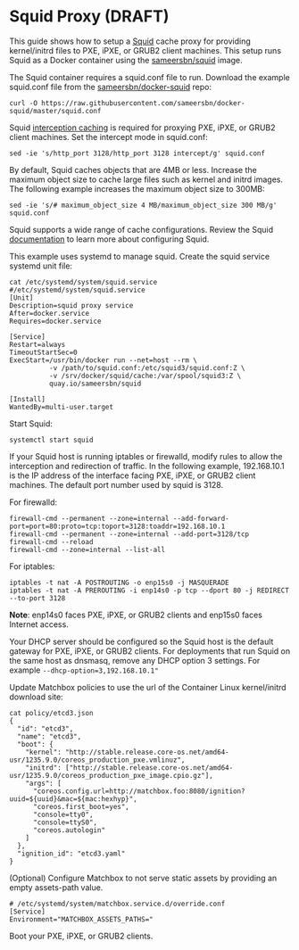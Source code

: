 # Squid Proxy (DRAFT)

This guide shows how to setup a [Squid](http://www.squid-cache.org/) cache proxy for providing kernel/initrd files to PXE, iPXE, or GRUB2 client machines. This setup runs Squid as a Docker container using the [sameersbn/squid](https://quay.io/repository/sameersbn/squid)
image.

The Squid container requires a squid.conf file to run. Download the example squid.conf file from the [sameersbn/docker-squid](https://github.com/sameersbn/docker-squid) repo:
```
curl -O https://raw.githubusercontent.com/sameersbn/docker-squid/master/squid.conf
```

Squid [interception caching](http://wiki.squid-cache.org/SquidFaq/InterceptionProxy#Concepts_of_Interception_Caching) is required for proxying PXE, iPXE, or GRUB2 client machines. Set the intercept mode in squid.conf:
```
sed -ie 's/http_port 3128/http_port 3128 intercept/g' squid.conf
```

By default, Squid caches objects that are 4MB or less. Increase the maximum object size to cache large files such as kernel and initrd images. The following example increases the maximum object size to 300MB:
```
sed -ie 's/# maximum_object_size 4 MB/maximum_object_size 300 MB/g' squid.conf
```

Squid supports a wide range of cache configurations. Review the Squid [documentation](http://www.squid-cache.org/Doc/) to learn more about configuring Squid.

This example uses systemd to manage squid. Create the squid service systemd unit file:
```
cat /etc/systemd/system/squid.service
#/etc/systemd/system/squid.service
[Unit]
Description=squid proxy service
After=docker.service
Requires=docker.service

[Service]
Restart=always
TimeoutStartSec=0
ExecStart=/usr/bin/docker run --net=host --rm \
          -v /path/to/squid.conf:/etc/squid3/squid.conf:Z \
          -v /srv/docker/squid/cache:/var/spool/squid3:Z \
          quay.io/sameersbn/squid

[Install]
WantedBy=multi-user.target
```

Start Squid:
```
systemctl start squid
```

If your Squid host is running iptables or firewalld, modify rules to allow the interception and redirection of traffic. In the following example, 192.168.10.1 is the IP address of the interface facing PXE, iPXE, or GRUB2 client machines. The default port number used by squid is 3128.

For firewalld:
```
firewall-cmd --permanent --zone=internal --add-forward-port=port=80:proto=tcp:toport=3128:toaddr=192.168.10.1
firewall-cmd --permanent --zone=internal --add-port=3128/tcp
firewall-cmd --reload
firewall-cmd --zone=internal --list-all
```

For iptables:
```
iptables -t nat -A POSTROUTING -o enp15s0 -j MASQUERADE
iptables -t nat -A PREROUTING -i enp14s0 -p tcp --dport 80 -j REDIRECT --to-port 3128
```
**Note**: enp14s0 faces PXE, iPXE, or GRUB2 clients and enp15s0 faces Internet access.

Your DHCP server should be configured so the Squid host is the default gateway for PXE, iPXE, or GRUB2 clients. For deployments that run Squid on the same host as dnsmasq, remove any DHCP option 3 settings. For example ```--dhcp-option=3,192.168.10.1"```

Update Matchbox policies to use the url of the Container Linux kernel/initrd download site:
```
cat policy/etcd3.json
{
  "id": "etcd3",
  "name": "etcd3",
  "boot": {
    "kernel": "http://stable.release.core-os.net/amd64-usr/1235.9.0/coreos_production_pxe.vmlinuz",
    "initrd": ["http://stable.release.core-os.net/amd64-usr/1235.9.0/coreos_production_pxe_image.cpio.gz"],
    "args": [
      "coreos.config.url=http://matchbox.foo:8080/ignition?uuid=${uuid}&mac=${mac:hexhyp}",
      "coreos.first_boot=yes",
      "console=tty0",
      "console=ttyS0",
      "coreos.autologin"
    ]
  },
  "ignition_id": "etcd3.yaml"
}
```

(Optional) Configure Matchbox to not serve static assets by providing an empty assets-path value.
```
# /etc/systemd/system/matchbox.service.d/override.conf
[Service]
Environment="MATCHBOX_ASSETS_PATHS="
```

Boot your PXE, iPXE, or GRUB2 clients.
